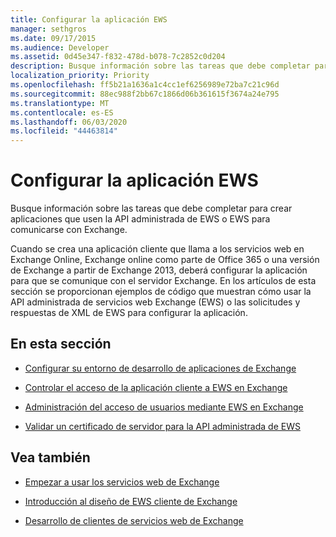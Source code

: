```yaml
---
title: Configurar la aplicación EWS
manager: sethgros
ms.date: 09/17/2015
ms.audience: Developer
ms.assetid: 0d45e347-f832-478d-b078-7c2852c0d204
description: Busque información sobre las tareas que debe completar para crear aplicaciones que usen la API administrada de EWS o EWS para comunicarse con Exchange.
localization_priority: Priority
ms.openlocfilehash: ff5b21a1636a1c4cc1ef6256989e72ba7c21c96d
ms.sourcegitcommit: 88ec988f2bb67c1866d06b361615f3674a24e795
ms.translationtype: MT
ms.contentlocale: es-ES
ms.lasthandoff: 06/03/2020
ms.locfileid: "44463814"
---
```

# <a name="setting-up-your-ews-application"></a>Configurar la aplicación EWS

Busque información sobre las tareas que debe completar para crear aplicaciones que usen la API administrada de EWS o EWS para comunicarse con Exchange. 
  
Cuando se crea una aplicación cliente que llama a los servicios web en Exchange Online, Exchange online como parte de Office 365 o una versión de Exchange a partir de Exchange 2013, deberá configurar la aplicación para que se comunique con el servidor Exchange. En los artículos de esta sección se proporcionan ejemplos de código que muestran cómo usar la API administrada de servicios web Exchange (EWS) o las solicitudes y respuestas de XML de EWS para configurar la aplicación.
  
## <a name="in-this-section"></a>En esta sección

- [Configurar su entorno de desarrollo de aplicaciones de Exchange](setting-up-your-exchange-application-development-environment.md)
    
- [Controlar el acceso de la aplicación cliente a EWS en Exchange](controlling-client-application-access-to-ews-in-exchange.md)
    
- [Administración del acceso de usuarios mediante EWS en Exchange](managing-user-access-by-using-ews-in-exchange.md)
    
- [Validar un certificado de servidor para la API administrada de EWS](how-to-validate-a-server-certificate-for-the-ews-managed-api.md)
    
## <a name="see-also"></a>Vea también


- [Empezar a usar los servicios web de Exchange](start-using-web-services-in-exchange.md)
    
- [Introducción al diseño de EWS cliente de Exchange](ews-client-design-overview-for-exchange.md)
    
- [Desarrollo de clientes de servicios web de Exchange](develop-web-service-clients-for-exchange.md)
    

